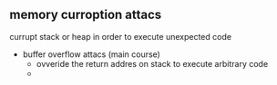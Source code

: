 ## memory curroption attacs
currupt stack or heap in order to execute unexpected code
- buffer overflow  attacs (main course)
  - ovveride the return addres on stack to  execute arbitrary code
  - 